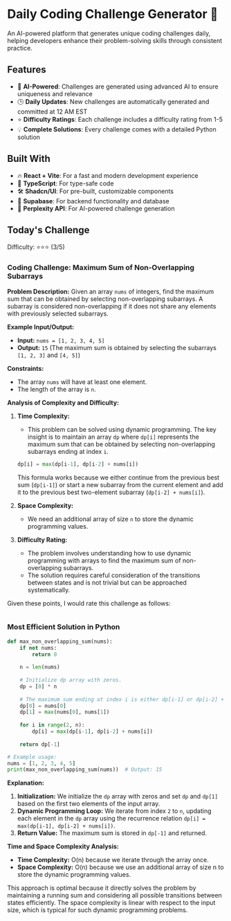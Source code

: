# Daily Coding Challenge Generator 🚀

An AI-powered platform that generates unique coding challenges daily, helping developers enhance their problem-solving skills through consistent practice.

## Features

- 🤖 **AI-Powered**: Challenges are generated using advanced AI to ensure uniqueness and relevance
- 🕒 **Daily Updates**: New challenges are automatically generated and committed at 12 AM EST
- ⭐ **Difficulty Ratings**: Each challenge includes a difficulty rating from 1-5
- 💡 **Complete Solutions**: Every challenge comes with a detailed Python solution

## Built With

- 🔥 **React + Vite**: For a fast and modern development experience
- 🔷 **TypeScript**: For type-safe code
- 🛠️ **Shadcn/UI**: For pre-built, customizable components
- 🔌 **Supabase**: For backend functionality and database
- 🤖 **Perplexity API**: For AI-powered challenge generation

## Today's Challenge

Difficulty: ⭐⭐⭐ (3/5)

### Coding Challenge: Maximum Sum of Non-Overlapping Subarrays

**Problem Description:**
Given an array `nums` of integers, find the maximum sum that can be obtained by selecting non-overlapping subarrays. A subarray is considered non-overlapping if it does not share any elements with previously selected subarrays.

**Example Input/Output:**
- **Input:** `nums = [1, 2, 3, 4, 5]`
- **Output:** `15` (The maximum sum is obtained by selecting the subarrays `[1, 2, 3]` and `[4, 5]`)

**Constraints:**
- The array `nums` will have at least one element.
- The length of the array is `n`.

**Analysis of Complexity and Difficulty:**

1. **Time Complexity:**
   - This problem can be solved using dynamic programming. The key insight is to maintain an array `dp` where `dp[i]` represents the maximum sum that can be obtained by selecting non-overlapping subarrays ending at index `i`.

   ```python
   dp[i] = max(dp[i-1], dp[i-2] + nums[i])
   ```

   This formula works because we either continue from the previous best sum (`dp[i-1]`) or start a new subarray from the current element and add it to the previous best two-element subarray (`dp[i-2] + nums[i]`).

2. **Space Complexity:**
   - We need an additional array of size `n` to store the dynamic programming values.

3. **Difficulty Rating:**
   - The problem involves understanding how to use dynamic programming with arrays to find the maximum sum of non-overlapping subarrays.
   - The solution requires careful consideration of the transitions between states and is not trivial but can be approached systematically.

Given these points, I would rate this challenge as follows:

```
```

### Most Efficient Solution in Python

```python
def max_non_overlapping_sum(nums):
    if not nums:
        return 0
    
    n = len(nums)
    
    # Initialize dp array with zeros.
    dp = [0] * n
    
    # The maximum sum ending at index i is either dp[i-1] or dp[i-2] + nums[i].
    dp[0] = nums[0]
    dp[1] = max(nums[0], nums[1])
    
    for i in range(2, n):
        dp[i] = max(dp[i-1], dp[i-2] + nums[i])
    
    return dp[-1]

# Example usage:
nums = [1, 2, 3, 4, 5]
print(max_non_overlapping_sum(nums))  # Output: 15
```

**Explanation:**

1. **Initialization:** We initialize the `dp` array with zeros and set `dp` and `dp[1]` based on the first two elements of the input array.
2. **Dynamic Programming Loop:** We iterate from index `2` to `n`, updating each element in the `dp` array using the recurrence relation `dp[i] = max(dp[i-1], dp[i-2] + nums[i])`.
3. **Return Value:** The maximum sum is stored in `dp[-1]` and returned.

**Time and Space Complexity Analysis:**

- **Time Complexity:** O(n) because we iterate through the array once.
- **Space Complexity:** O(n) because we use an additional array of size n to store the dynamic programming values.

This approach is optimal because it directly solves the problem by maintaining a running sum and considering all possible transitions between states efficiently. The space complexity is linear with respect to the input size, which is typical for such dynamic programming problems.